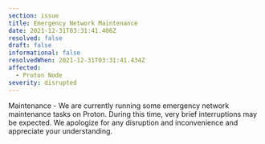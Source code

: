 ```yaml
---
section: issue
title: Emergency Network Maintenance
date: 2021-12-31T03:31:41.406Z
resolved: false
draft: false
informational: false
resolvedWhen: 2021-12-31T03:31:41.434Z
affected:
  - Proton Node
severity: disrupted
---
```

Maintenance - We are currently running some emergency network maintenance tasks on Proton. During this time, very brief interruptions may be expected. We apologize for any disruption and inconvenience and appreciate your understanding.